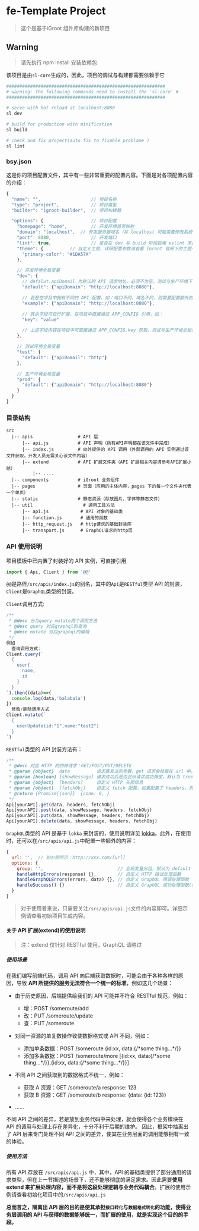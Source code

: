 # fe-Template Project

> 这个是基于iGroot 组件库构建的新项目

## Warning
> 请先执行 npm install 安装依赖包


该项目是由`sl-core`生成的，因此，项目的调试与构建都需要依赖于它

``` bash
############################################################
# warning: The following commands need to install the 'sl-core' #
############################################################

# serve with hot reload at localhost:8080
sl dev

# build for production with minification
sl build

# check and fix project(auto fix to fixable problame )
sl lint
```

### bsy.json
这是你的项目配置文件，其中有一些非常重要的配置内容。下面是对各项配置内容的介绍：
``` javascript
{
  "name": "",                   // 项目名称
  "type": "project",            // 项目类型
  "builder": "igroot-builder",  // 项目构建器

  "options": {                  // 项目配置
    "homepage": "home",         // 开发环境首页映射
    "domain": "localhost",  // 开发服务器域名（非 localhost 可能需要修改系统 hosts 文件）
    "port": 8080,               // 开发端口
    "lint": true,               // 是否在 dev 与 build 阶段启用 eslint 来检查代码
    "theme": {          // 自定义主题，详细配置参数请查看 iGroot 官网下的主题一栏
      "primary-color": "#1DA57A"
    },

    // 开发环境全局变量
    "dev": {
      // defalut.apiDomail 为默认的 API 请求地址，必须不为空，测试与生产环境下相同
      "default": {"apiDomain": "http://localhost:8080"},

      // 若是在项目中拥有不同的 API 配置，如：端口不同、域名不同，则需要配置额外的变量分组
      "example": {"apiDomain": "http://localhost:8080"},

      // 其余字段可自行扩展，在项目中直接通过 APP_CONFIG 引用，如：
      "key": "value"

      // 上述字段内容在项目中可直接通过 APP_CONFIG.key 获取，测试与生产环境全局变量使用方法相同
    },

    // 测试环境全局变量
    "test": {
      "default": {"apiDomail": "http"}
    },

    // 生产环境全局变量
    "prod": {
      "default": {"apiDomain": "http://localhost:8080"}
    }
  }
}
```

### 目录结构
```
src
  |-- apis                 # API 层
      |-- api.js           # API 声明（所有API声明都在该文件中完成）
      |-- index.js         # 向外提供的 API 调用（外部调用的 API 实例通过该文件获取，开发人员无需关心该文件内容）
      |-- extend           # API 扩展文件夹（API 扩展相关内容请参考API扩展小结）
          |-- ....
  |-- components           # iGroot 业务组件
  |-- pages                # 页面（应用的主体内容，pages 下的每一个文件夹代表一个单页）
  |-- static               # 静态资源（存放图片、字体等静态文件）
  |-- util                   # 通用工具方法
      |-- api.js            # API 对象的基础类
      |-- function.js       # 通用的函数
      |-- http_request.js   # http请求的基础封装库
      |-- transport.js      # GraphQL请求的http层
```

### API 使用说明
项目模板中已内置了封装好的 API 实例，可直接引用
``` javascript
import { Api, Client } from '@@'
```
`@@`是路径`/src/apis/index.js`的别名，其中的`Api`是`RESTful`类型 API 的封装，`Client`是`GraphQL`类型的封装。

`Client`调用方式:
``` javascript
/**
 * @desc 分为query mutate两个调用方法
 * @desc query 对应graphql的查询
 * @desc mutate 对应graphql的编辑
 */
例如
  查询调用方式:
Client.query(`
  {
    user{
      name,
      id
    }
  }
`).then((data)=>{
  console.log(data,'balabala')
})
  修改/删除调用方式
Client.mutate(` 
  {
    userUpdate(id:"1",name:"test2")
  }
`)

```

`RESTful`类型的 API 封装方法有：
``` javascript
/**
 * @desc 对应 HTTP 的四种请求：GET/POST/PUT/DELETE
 * @param {object}  data          请求要发送的参数，get 请求会挂载在 url 中，其余类型会挂载在请求体中
 * @param {boolean} [showMessage] 请求成功后是否显示请求成功弹窗，默认为 true
 * @param {object}  [headers]     自定义 HTTP 头部信息
 * @param {object}  [fetchObj]    自定义 fetch 配置，如果配置了 headers，则会覆盖前一个参数配置的 headers
 * @return {Promise[json]}  {code: 0, }
 */
Api[yourAPI].get(data, headers, fetchObj)
Api[yourAPI].post(data, showMessage, headers, fetchObj)
Api[yourAPI].put(data, showMessage, headers, fetchObj)
Api[yourAPI].delete(data, showMessage, headers, fetchObj)
```

`GraphQL`类型的 API 是基于 `lokka` 来封装的，使用说明详见 [lokka](https://github.com/kadirahq/lokka)。此外，在使用时，还可以在`/src/apis/api.js`中配置一些额外的内容：
``` javascript
{
  url: '',  // 如右侧所示：http://xxx.com/[url]
  options: {
    group: '',                            // 全局变量分组，默认为 default
    handleHttpErrors(response) {},        // 自定义 HTTP 错误处理函数
    handleGraphQLErrors(errors, data) {}, // 自定义 GraphQL 错误处理函数
    handleSuccess() {}                    // 自定义 GraphQL 成功处理函数(仅 mutation 会触发)
  }
}
```

> 对于使用者来说，只需要关注`/src/apis/api.js`文件的内容即可。详细示例请查看初始项目生成内容。

#### 关于 API 扩展(extend)的使用说明
> 注：extend 仅针对 RESTful 使用，GraphQL 请略过

##### 使用场景
在我们编写前端代码，调用 API 向后端获取数据时，可能会由于各种各样的原因，导致 **API 所提供的服务无法符合一个统一的标准**，例如这几个场景：
* 由于历史原因，后端提供给我们的 API 可能并不符合 RESTful 规范，例如：
  * 增：POST /someroute/add
  * 改：PUT /someroute/update
  * 查：PUT /someroute

* 对同一资源的单复数操作致使数据格式或 API 不同，例如：
  * 添加单条数据：POST /someroute         {id:xx, data:{/\*some thing...\*/}}
  * 添加多条数据：POST /someroute/more    [{id:xx, data:{/\*some thing...\*/}},{id:xx, data:{/\*some thing...\*/}}]

* 不同 API 之间获取到的数据格式不统一，例如：
  * 获取 A 资源：GET /someroute/a response: 123
  * 获取 B 资源：GET /someroute/b response: {data: {id: 123}}

* ……

不同 API 之间的差异，若是放到业务代码中来处理，就会使得各个业务模块在 API 的调用与处理上存在差异化，十分不利于后期的维护。
因此，框架中抽离出了 API 层来专门处理不同 API 之间的差异，使其在业务层面的调用能够拥有一致的体验。

##### 使用方法
所有 API 存放在 `/src/apis/api.js` 中，其中，API 的基础类提供了部分通用的请求类型，但在上一节描述的场景下，还不能够彻底的满足需求。因此需要**使用 extend 来扩展处理内容，而不是将这段处理逻辑与业务代码耦合**。扩展的使用示例请查看初始化项目中的`/src/apis/api.js`

**总而言之，隔离出 API 层的目的是使其承担`接口转化`与`数据格式转化`的功能，使得业务层调用的 API 与获得的数据能够统一，而扩展的使用，就是实现这个目的的手段。**